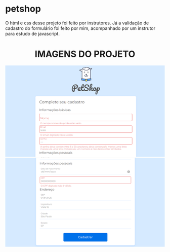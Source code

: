 # petshop
 
O html e css desse projeto foi feito por instrutores.
Já a validação de cadastro do formulário foi feito por mim, acompanhado por um instrutor para estudo de javascript.


<h1 align="center">IMAGENS DO PROJETO</h1>

<img src="petshop/assets/img/petshop_part1.png">

<img src="petshop/assets/img/petshop_part2.png">
